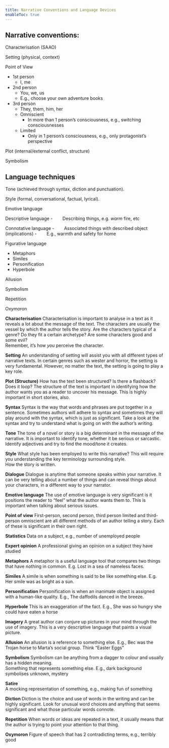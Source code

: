 ```yaml
---
title: Narrative Conventions and Language Devices
enableToc: true
---
```

## **Narrative conventions:**
Characterisation (SAAO)  

Setting (physical, context)

Point of View
- 1st person
	- I, me
- 2nd person
	- You, we, us 
	- E.g., choose your own adventure books
- 3rd person
	- They, them, him, her
	- Omniscient
		- In more than 1 person’s consciousness, e.g., switching consciousnesses
	- Limited
		- Only in 1 person’s consciousness, e.g., only protagonist’s perspective

Plot (internal/external conflict, structure)

Symbolism

## **Language techniques**
Tone (achieved through syntax, diction and punctuation).  

Style (formal, conversational, factual, lyrical).  

Emotive language  

Descriptive language
-        Describing things, e.g. _warm_ fire, etc

Connotative language
-        Associated things with described object (implications)
-        E.g., warmth and safety for home

Figurative language
- Metaphors  
- Similes  
- Personification  
- Hyperbole  

Allusion  

Symbolism  

Repetition

Oxymoron

**Characterisation**
Characterisation is important to analyse in a text as it reveals a lot about the message of the text. The characters are usually the vessel by which the author tells the story. Are the characters typical of a genre? Do they fit a certain archetype? Are some characters good and some evil?  
Remember, it’s how _you_ perceive the character.

**Setting**
An understanding of setting will assist you with all different types of narrative texts. In certain genres such as wester and horror, the setting is very fundamental. However, no matter the text, the setting is going to play a key role.

**Plot (Structure)**
How has the text been structured? Is there a flashback? Does it loop? The structure of the text is important in identifying how the author wants you as a reader to uncover his message. This is highly important in short stories, also.

**Syntax**
Syntax is the way that words and phrases are put together in a sentence. Sometimes authors will adhere to syntax and sometimes they will play around with the syntax, which is just as significant. Take a look at the syntax and try to understand what is going on with the author’s writing.

**Tone**
The tone of a novel or story is a big determinant in the message of the narrative. It is important to identify tone, whether it be serious or sarcastic.  
Identify adjectives and try to find the mood/tone it creates.

**Style**
What style has been employed to write this narrative? This will require you understanding the key terminology surrounding style.  
How the story is written.

**Dialogue**
Dialogue is anytime that someone speaks within your narrative. It can be very telling about a number of things and can reveal things about your characters, in a different way to your narrator.

**Emotive language**
The use of emotive language is very significant is it positions the reader to “feel” what the author wants them to. This is important when talking about serious issues.

**Point of view**
First-person, second person, third person limited and third-person omniscient are all different methods of an author telling a story. Each of these is significant in their own right.

**Statistics**
Data on a subject, e.g., number of unemployed people

**Expert opinion**
A professional giving an opinion on a subject they have studied

**Metaphors**
A metaphor is a useful language tool that compares two things that have nothing in common. E.g. Lost in a sea of nameless faces.

**Similes**
A simile is when something is said to be like something else. E.g. Her smile was as bright as a sun.

**Personification**
Personification is when an inanimate object is assigned with a human-like quality. E.g., The daffodils danced in the breeze.

**Hyperbole**
This is an exaggeration of the fact. E.g., She was so hungry she could have eaten a horse

**Imagery**
A great author can conjure up pictures in your mind through the use of imagery. This is a very descriptive language that paints a visual picture.

**Allusion**
An allusion is a reference to something else. E.g., Bec was the Trojan horse to Marta’s social group. Think “Easter Eggs”  
  

**Symbolism**
Symbolism can be anything from a dagger to colour and usually has a hidden meaning.  
Something that represents something else. E.g., dark background symbolises unknown, mystery

**Satire**  
A mocking representation of something, e.g., making fun of something

**Diction**
Diction is the choice and use of words in the writing and can be highly significant. Look for unusual word choices and anything that seems significant and what those particular words connote.

**Repetition**
When words or ideas are repeated in a text, it usually means that the author is trying to point your attention to that thing.

**Oxymoron**
Figure of speech that has 2 contradicting terms, e.g., terribly good
